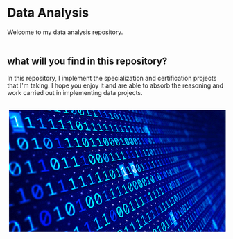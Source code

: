 # Data Analysis

Welcome to my data analysis repository. 
 <br/>
  <br/>
## what will you find in this repository?

In this repository, I implement the specialization and certification projects that I'm taking. I hope you enjoy it and are able to absorb the reasoning and work carried out in implementing data projects.
 <br/>
 <br/>

<img width="500px" align="right"  src="https://github.com/julianasantimaria/dataAnalysis/blob/HTML/modulo1/dados.gif">

 <br/>
